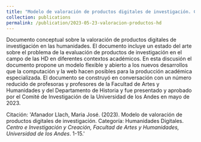 ```yaml
---
title: "Modelo de valoración de productos digitales de investigación. Categoría: Humanidades Digitales"
collection: publications
permalink: /publication/2023-05-23-valoracion-productos-hd
---
```


Documento conceptual sobre la valoración de productos digitales de investigación en las humanidades. El documento incluye un estado del arte sobre el problema de la evaluación de productos de investigación en el campo de las HD en diferentes contextos académicos. En esta discusión el documento propone un modelo flexible y abierto a los nuevos desarrollos que la computación y la web hacen posibles para la producción académica especializada. El documento se construyó en conversación con un número reducido de profesoras y profesores de la Facultad de Artes y Humanidades y del Departamento de Historia y fue presentado y aprobado por el Comité de Investigación de la Universidad de los Andes  en mayo de 2023. 

Citación: 'Afanador Llach, Maria José. (2023). Modelo de valoración de productos digitales de investigación. Categoría: Humanidades Digitales. <i>Centro e Investigación y Creación, Facultad de Artes y Humanidades, Universidad de los Andes</i>. 1-15.'


 
